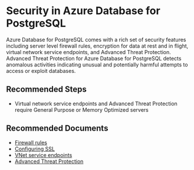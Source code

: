 <properties
    pageTitle="Security in Azure Database for PostgreSQL"
    description="Security in Azure Database for PostgreSQL"
    service="microsoft.dbforpostgresql"
    resource="servers"
    authors="jan-eng"
    ms.author="janeng"
    displayOrder="470"
    selfHelpType="generic"
    supportTopicIds="32639965"
    resourceTags="servers, databases"
    productPesIds="16222"
    cloudEnvironments="public, Fairfax"
    articleId="27d648a0-f2cc-4d25-8cf0-cc646ddd82dd"
/>

# Security in Azure Database for PostgreSQL

Azure Database for PostgreSQL comes with a rich set of security features including server level firewall rules, encryption for data at rest and in flight, virtual network service endpoints, and Advanced Threat Protection. Advanced Threat Protection for Azure Database for PostgreSQL detects anomalous activities indicating unusual and potentially harmful attempts to access or exploit databases.

## **Recommended Steps**

* Virtual network service endpoints and Advanced Threat Protection require General Purpose or Memory Optimized servers

## **Recommended Documents**

* [Firewall rules](https://docs.microsoft.com/azure/postgresql/concepts-firewall-rules)<br>
* [Configuring SSL](https://docs.microsoft.com/azure/postgresql/concepts-ssl-connection-security)<br>
* [VNet service endpoints](https://docs.microsoft.com/azure/postgresql/concepts-data-access-and-security-vnet)<br>
* [Advanced Threat Protection](https://docs.microsoft.com/azure/postgresql/concepts-data-access-and-security-threat-protection)

